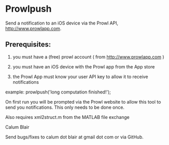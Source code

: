 Prowlpush
=========

Send a notification to an iOS device via the Prowl API, http://www.prowlapp.com.

Prerequisites:
--------------
1. you must have a (free) prowl account ( from http://www.prowlapp.com )

2. you must have an  iOS device with the Prowl app from the App store 

3. the Prowl App must know your user API key to allow it to receive notifications


example: prowlpush('long computation finished!');

On first run you will be prompted via the Prowl website to allow this tool to send you
notifications. This only needs to be done once.

Also requires xml2struct.m from the MATLAB file exchange

Calum Blair

Send bugs/fixes to calum dot blair at gmail dot com or via GitHub.
